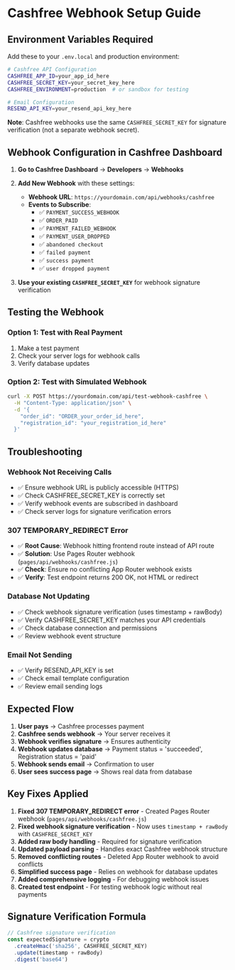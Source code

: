 # Cashfree Webhook Setup Guide

## Environment Variables Required

Add these to your `.env.local` and production environment:

```bash
# Cashfree API Configuration
CASHFREE_APP_ID=your_app_id_here
CASHFREE_SECRET_KEY=your_secret_key_here
CASHFREE_ENVIRONMENT=production  # or sandbox for testing

# Email Configuration
RESEND_API_KEY=your_resend_api_key_here
```

**Note**: Cashfree webhooks use the same `CASHFREE_SECRET_KEY` for signature verification (not a separate webhook secret).

## Webhook Configuration in Cashfree Dashboard

1. **Go to Cashfree Dashboard** → **Developers** → **Webhooks**

2. **Add New Webhook** with these settings:
   - **Webhook URL**: `https://yourdomain.com/api/webhooks/cashfree`
   - **Events to Subscribe**:
     - ✅ `PAYMENT_SUCCESS_WEBHOOK`
     - ✅ `ORDER_PAID` 
     - ✅ `PAYMENT_FAILED_WEBHOOK`
     - ✅ `PAYMENT_USER_DROPPED`
     - ✅ `abandoned checkout`
     - ✅ `failed payment`
     - ✅ `success payment`
     - ✅ `user dropped payment`

3. **Use your existing `CASHFREE_SECRET_KEY`** for webhook signature verification

## Testing the Webhook

### Option 1: Test with Real Payment
1. Make a test payment
2. Check your server logs for webhook calls
3. Verify database updates

### Option 2: Test with Simulated Webhook
```bash
curl -X POST https://yourdomain.com/api/test-webhook-cashfree \
  -H "Content-Type: application/json" \
  -d '{
    "order_id": "ORDER_your_order_id_here",
    "registration_id": "your_registration_id_here"
  }'
```

## Troubleshooting

### Webhook Not Receiving Calls
- ✅ Ensure webhook URL is publicly accessible (HTTPS)
- ✅ Check CASHFREE_SECRET_KEY is correctly set
- ✅ Verify webhook events are subscribed in dashboard
- ✅ Check server logs for signature verification errors

### 307 TEMPORARY_REDIRECT Error
- ✅ **Root Cause**: Webhook hitting frontend route instead of API route
- ✅ **Solution**: Use Pages Router webhook (`pages/api/webhooks/cashfree.js`)
- ✅ **Check**: Ensure no conflicting App Router webhook exists
- ✅ **Verify**: Test endpoint returns 200 OK, not HTML or redirect

### Database Not Updating
- ✅ Check webhook signature verification (uses timestamp + rawBody)
- ✅ Verify CASHFREE_SECRET_KEY matches your API credentials
- ✅ Check database connection and permissions
- ✅ Review webhook event structure

### Email Not Sending
- ✅ Verify RESEND_API_KEY is set
- ✅ Check email template configuration
- ✅ Review email sending logs

## Expected Flow

1. **User pays** → Cashfree processes payment
2. **Cashfree sends webhook** → Your server receives it
3. **Webhook verifies signature** → Ensures authenticity
4. **Webhook updates database** → Payment status = 'succeeded', Registration status = 'paid'
5. **Webhook sends email** → Confirmation to user
6. **User sees success page** → Shows real data from database

## Key Fixes Applied

1. **Fixed 307 TEMPORARY_REDIRECT error** - Created Pages Router webhook (`pages/api/webhooks/cashfree.js`)
2. **Fixed webhook signature verification** - Now uses `timestamp + rawBody` with `CASHFREE_SECRET_KEY`
3. **Added raw body handling** - Required for signature verification
4. **Updated payload parsing** - Handles exact Cashfree webhook structure
5. **Removed conflicting routes** - Deleted App Router webhook to avoid conflicts
6. **Simplified success page** - Relies on webhook for database updates
7. **Added comprehensive logging** - For debugging webhook issues
8. **Created test endpoint** - For testing webhook logic without real payments

## Signature Verification Formula

```javascript
// Cashfree signature verification
const expectedSignature = crypto
  .createHmac('sha256', CASHFREE_SECRET_KEY)
  .update(timestamp + rawBody)
  .digest('base64')
```
